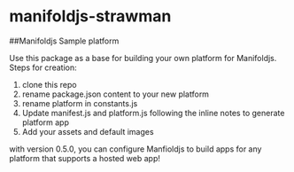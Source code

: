 # manifoldjs-strawman
##Manifoldjs Sample platform

Use this package as a base for building your own platform for Manifoldjs. Steps for creation:

1. clone this repo
2. rename package.json content to your new platform
3. rename platform in constants.js
4. Update manifest.js and platform.js following the inline notes to generate platform app
5. Add your assets and default images

with version 0.5.0, you can configure Manfioldjs to build apps for any platform that supports a hosted web app!






